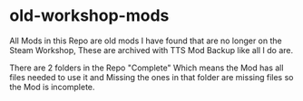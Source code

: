 # old-workshop-mods

All Mods in this Repo are old mods I have found that are no longer on the Steam Workshop, These are archived
with TTS Mod Backup like all I do are.

There are 2 folders in the Repo "Complete" Which means the Mod has all files needed to use it and Missing
the ones in that folder are missing files so the Mod is incomplete.
